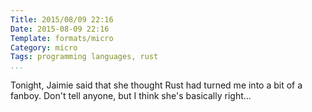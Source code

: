```yaml
---
Title: 2015/08/09 22:16
Date: 2015-08-09 22:16
Template: formats/micro
Category: micro
Tags: programming languages, rust
...
```


Tonight, Jaimie said that she thought Rust had turned me into a bit of a fanboy.
Don't tell anyone, but I think she's basically right...
